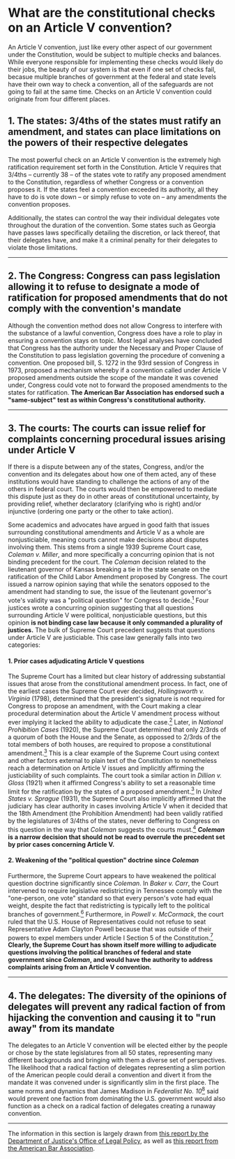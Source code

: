 # What are the constitutional checks on an Article V convention?

An Article V convention, just like every other aspect of our government under the Constitution, would be subject to multiple checks and balances. While everyone responsible for implementing these checks would likely do their jobs, the beauty of our system is that even if one set of checks fail, becasue multiple branches of government at the federal and state levels have their own way to check a convention, all of the safeguards are not going to fail at the same time. Checks on an Article V convention could originate from four different places.

## 1. The states: 3/4ths of the states must ratify an amendment, and states can place limitations on the powers of their respective delegates
The most powerful check on an Article V convention is the extremely high ratification requirement set forth in the Constitution. Article V requires that 3/4ths – currently 38 – of the states vote to ratify any proposed amendment to the Constitution, regardless of whether Congress or a convention proposes it. If the states feel a convention exceeded its authority, all they have to do is vote down – or simply refuse to vote on – any amendments the convention proposes.

Additionally, the states can control the way their individual delegates vote throughout the duration of the convention. Some states such as Georgia have passes laws specifically detailing the discretion, or lack thereof, that their delegates have, and make it a criminal penalty for their delegates to violate those limitations.

---

## 2. The Congress: Congress can pass legislation allowing it to refuse to designate a mode of ratification for proposed amendments that do not comply with the convention's mandate
Although the convention method does not allow Congress to interfere with the substance of a lawful convention, Congress does have a role to play in ensuring a convention stays on topic. Most legal analyses have concluded that Congress has the authority under the Necessary and Proper Clause of the Constitution to pass legislation governing the procedure of convening a convention. One proposed bill, S. 1272 in the 93rd session of Congress in 1973, proposed a mechanism whereby if a convention called under Article V proposed amendments outside the scope of the mandate it was covened under, Congress could vote not to forward the proposed amendments to the states for ratification. __The American Bar Association has endorsed such a "same-subject" test as within Congress's constitutional authority.__

---

## 3. The courts: The courts can issue relief for complaints concerning procedural issues arising under Article V
If there is a dispute between any of the states, Congress, and/or the convention and its delegates about how one of them acted, any of these institutions would have standing to challenge the actions of any of the others in federal court. The courts would then be empowered to mediate this dispute just as they do in other areas of constitutional uncertainty, by providing relief, whether declaratory (clarifying who is right) and/or injunctive (ordering one party or the other to take action).

Some academics and advocates have argued in good faith that issues surrounding constitutional amendments and Article V as a whole are nonjusticiable, meaning courts cannot make decisions about disputes involving them. This stems from a single 1939 Supreme Court case, *Coleman v. Miller*, and more specifically a concurring opinion that is not binding precedent for the court. The *Coleman* decision related to the lieutenant governor of Kansas breaking a tie in the state senate on the ratification of the Child Labor Amendment proposed by Congress. The court issued a narrow opinion saying that while the senators opposed to the amendment had standing to sue, the issue of the lieutenant governor's vote's validity was a "political question" for Congress to decide.[<sup>1</sup>] Four justices wrote a concurring opinion suggesting that all questions surrounding Article V were political, nonjusticiable questions, but this opinion __is not binding case law because it only commanded a plurality of justices.__ The bulk of Supreme Court precedent suggests that questions under Article V are justiciable. This case law generally falls into two categories:

#### 1. Prior cases adjudicating Article V questions
The Supreme Court has a limited but clear history of addressing substantial issues that arose from the constitutional amendment process. In fact, one of the earliest cases the Supreme Court ever decided, *Hollingsworth v. Virginia* (1798), determined that the president's signature is not required for Congress to propose an amendment, with the Court making a clear procedural determination about the Article V amendment process without ever implying it lacked the ability to adjudicate the case.[<sup>2</sup>] Later, in *National Prohibition Cases* (1920), the Supreme Court determined that only 2/3rds of a quorum of both the House and the Senate, as oppossed to 2/3rds of the total members of both houses, are required to propose a constitutional amendment.[<sup>3</sup>] This is a clear example of the Supreme Court using context and other factors external to plain text of the Constitution to nonetheless reach a determination on Article V issues and implicitly affirming the justiciability of such complaints. The court took a similar action in *Dillion v. Gloss* (1921) when it affirmed Congress's ability to set a reasonable time limit for the ratification by the states of a proposed amendment.[<sup>3</sup>] In *United States v. Sprague* (1931), the Supreme Court also implicitly affirmed that the judiciary has clear authority in cases involving Article V when it decided that the 18th Amendment (the Prohibition Amendment) had been validly ratified by the legislatures of 3/4ths of the states, never deffering to Congress on this question in the way that *Coleman* suggests the courts must.[<sup>4</sup>] __*Coleman* is a narrow decision that should not be read to overrule the precedent set by prior cases concerning Article V.__

#### 2. Weakening of the "political question" doctrine since *Coleman*
Furthermore, the Supreme Court appears to have weakened the political question doctrine significantly since *Coleman*. In *Baker v. Carr*, the Court intervened to require legislative redistricting in Tennessee comply with the "one-person, one vote" standard so that every person's vote had equal weight, despite the fact that redistricting is typically left to the political branches of government.[<sup>6</sup>] Furthermore, in *Powell v. McCormack*, the court ruled that the U.S. House of Representatives could not refuse to seat Representative Adam Clayton Powell because that was outside of their powers to expel members under Article I Section 5 of the Constitution.[<sup>7</sup>] __Clearly, the Supreme Court has shown itself more willing to adjudicate questions involving the political branches of federal and state government since *Coleman*, and would have the authority to address complaints arising from an Article V convention.__

---

## 4. The delegates: The diversity of the opinions of delegates will prevent any radical faction of from hijacking the convention and causing it to "run away" from its mandate
The delegates to an Article V convention will be elected either by the people or chose by the state legislatures from all 50 states, representing many different backgrounds and bringing with them a diverse set of perspectives. The likelihood that a radical faction of delegates representing a slim portion of the American people could derail a convention and divert it from the mandate it was convened under is significantly slim in the first place. The same norms and dynamics that James Madison in *Federalist No. 10*[<sup>8</sup>] said would prevent one faction from dominating the U.S. government would also function as a check on a radical faction of delegates creating a runaway convention.

----
The information in this section is largely drawn from [this report by the Department of Justice's Office of Legal Policy](https://wolf-pac.com/wp-content/themes/wolf-pac/img/resources/pdf_DOJ_Limited_Conventions.pdf), as well as [this report from the American Bar Association](https://wolf-pac.com/wp-content/themes/wolf-pac/img/resources/pdf_ABA_Full_Report.pdf).

[<sup>1</sup>]:https://www.oyez.org/cases/1900-1940/307us433
[<sup>2</sup>]:https://www.law.cornell.edu/supremecourt/text/3/378
[<sup>3</sup>]:https://supreme.justia.com/cases/federal/us/253/350/
[<sup>4</sup>]:https://supreme.justia.com/cases/federal/us/256/368/
[<sup>5</sup>]:https://supreme.justia.com/cases/federal/us/282/716/
[<sup>6</sup>]:https://www.oyez.org/cases/1960/6
[<sup>7</sup>]:https://www.oyez.org/cases/1968/138
[<sup>8</sup>]:https://avalon.law.yale.edu/18th_century/fed10.asp